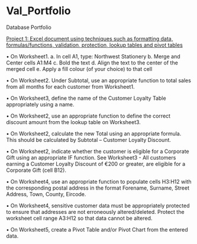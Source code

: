 # Val_Portfolio
Database Portfolio

[Project 1: Excel document using techniques such as formatting data, formulas/functions, validation, protection,
lookup tables and pivot tables](https://www.example.com)


• On Worksheet1.
a. In cell A1, type: Northwest Stationery
b. Merge and Center cells A1:M4
c. Bold the text
d. Align the text to the center of the merged cell
e. Apply a fill colour (of your choice) to that cell

• On Worksheet2. Under Subtotal, use an appropriate function to total sales from all
months for each customer from Worksheet1. 

• On Worksheet3, define the name of the Customer Loyalty Table appropriately using a
name.

• On Worksheet2, use an appropriate function to define the correct discount amount
from the lookup table on Worksheet3.

• On Worksheet2, calculate the new Total using an appropriate formula. This should be
calculated by Subtotal – Customer Loyalty Discount.

• On Worksheet2, indicate whether the customer is eligible for a Corporate Gift using an
appropriate IF function. See Worksheet3 - All customers earning a Customer Loyalty Discount of €200 or
greater, are eligible for a Corporate Gift (cell B12).

• On Worksheet4, use an appropriate function to populate cells H3:H12 with the
corresponding postal address in the format Forename, Surname, Street Address, Town,
County, Eircode.

• On Worksheet4, sensitive customer data must be appropriately protected to ensure
that addresses are not erroneously altered/deleted. Protect the worksheet cell range
A3:H12 so that data cannot be altered. 

• On Worksheet5, create a Pivot Table and/or Pivot Chart from the entered data.
